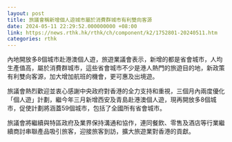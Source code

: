 ```yaml
---
layout: post
title: 旅議會稱新增個人遊城市屬於消費群城市有利雙向客源
date: 2024-05-11 22:29:52.000000000 +08:00
link: https://news.rthk.hk/rthk/ch/component/k2/1752801-20240511.htm
categories: rthk
---
```


內地開放多8個城市赴港澳個人遊，旅遊業議會表示，新增的都是省會城市，人均生產值高，屬於消費群城市，這些省會城市不少是港人熱門的旅遊目的地，新政策有利雙向客源，加大增加航班的機會，更可惠及出境遊。

旅議會熱烈歡迎並衷心感謝中央政府對香港的全力支持和重視，三個月內兩度優化「個人遊」計劃，繼今年三月新增西安及青島赴港澳個人遊，現再開放多8個城市，促使計劃將涵蓋59個城市，包括了全國所有省會城市。

旅議會將繼續與特區政府及業界保持溝通和協作，連同餐飲、零售及酒店等行業繼續商討串聯產品吸引旅客，迎接旅客到訪，擴大旅遊業對香港的貢獻。
